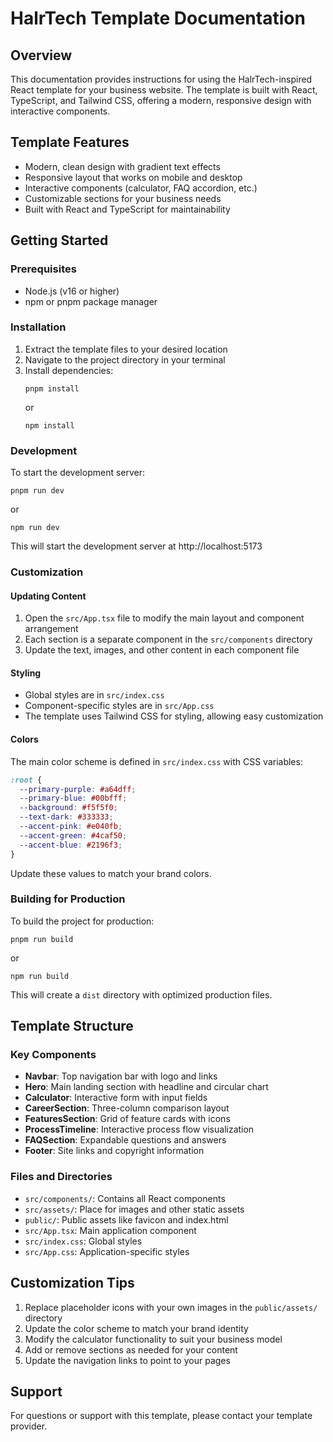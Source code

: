 # HalrTech Template Documentation

## Overview
This documentation provides instructions for using the HalrTech-inspired React template for your business website. The template is built with React, TypeScript, and Tailwind CSS, offering a modern, responsive design with interactive components.

## Template Features
- Modern, clean design with gradient text effects
- Responsive layout that works on mobile and desktop
- Interactive components (calculator, FAQ accordion, etc.)
- Customizable sections for your business needs
- Built with React and TypeScript for maintainability

## Getting Started

### Prerequisites
- Node.js (v16 or higher)
- npm or pnpm package manager

### Installation
1. Extract the template files to your desired location
2. Navigate to the project directory in your terminal
3. Install dependencies:
   ```
   pnpm install
   ```
   or
   ```
   npm install
   ```

### Development
To start the development server:
```
pnpm run dev
```
or
```
npm run dev
```

This will start the development server at http://localhost:5173

### Customization

#### Updating Content
1. Open the `src/App.tsx` file to modify the main layout and component arrangement
2. Each section is a separate component in the `src/components` directory
3. Update the text, images, and other content in each component file

#### Styling
- Global styles are in `src/index.css`
- Component-specific styles are in `src/App.css`
- The template uses Tailwind CSS for styling, allowing easy customization

#### Colors
The main color scheme is defined in `src/index.css` with CSS variables:
```css
:root {
  --primary-purple: #a64dff;
  --primary-blue: #00bfff;
  --background: #f5f5f0;
  --text-dark: #333333;
  --accent-pink: #e040fb;
  --accent-green: #4caf50;
  --accent-blue: #2196f3;
}
```

Update these values to match your brand colors.

### Building for Production
To build the project for production:
```
pnpm run build
```
or
```
npm run build
```

This will create a `dist` directory with optimized production files.

## Template Structure

### Key Components
- **Navbar**: Top navigation bar with logo and links
- **Hero**: Main landing section with headline and circular chart
- **Calculator**: Interactive form with input fields
- **CareerSection**: Three-column comparison layout
- **FeaturesSection**: Grid of feature cards with icons
- **ProcessTimeline**: Interactive process flow visualization
- **FAQSection**: Expandable questions and answers
- **Footer**: Site links and copyright information

### Files and Directories
- `src/components/`: Contains all React components
- `src/assets/`: Place for images and other static assets
- `public/`: Public assets like favicon and index.html
- `src/App.tsx`: Main application component
- `src/index.css`: Global styles
- `src/App.css`: Application-specific styles

## Customization Tips
1. Replace placeholder icons with your own images in the `public/assets/` directory
2. Update the color scheme to match your brand identity
3. Modify the calculator functionality to suit your business model
4. Add or remove sections as needed for your content
5. Update the navigation links to point to your pages

## Support
For questions or support with this template, please contact your template provider.
